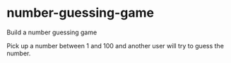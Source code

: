 # number-guessing-game
Build a number guessing game

Pick up a number between 1 and 100 and another user will try to guess the number.
